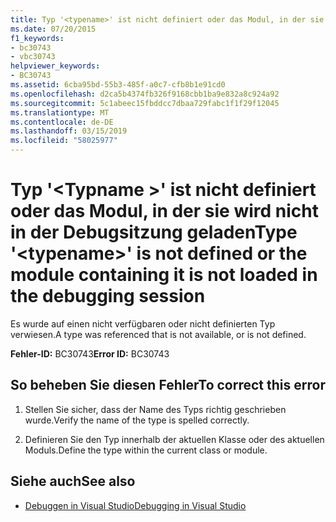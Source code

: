 ```yaml
---
title: Typ '<typename>' ist nicht definiert oder das Modul, in der sie wird nicht in der Debugsitzung geladen
ms.date: 07/20/2015
f1_keywords:
- bc30743
- vbc30743
helpviewer_keywords:
- BC30743
ms.assetid: 6cba95bd-55b3-485f-a0c7-cfb8b1e91cd0
ms.openlocfilehash: d2ca5b4374fb326f9168cbb1ba9e832a8c924a92
ms.sourcegitcommit: 5c1abeec15fbddcc7dbaa729fabc1f1f29f12045
ms.translationtype: MT
ms.contentlocale: de-DE
ms.lasthandoff: 03/15/2019
ms.locfileid: "58025977"
---
```

# <a name="type-typename-is-not-defined-or-the-module-containing-it-is-not-loaded-in-the-debugging-session"></a><span data-ttu-id="6f146-102">Typ '\<Typname >' ist nicht definiert oder das Modul, in der sie wird nicht in der Debugsitzung geladen</span><span class="sxs-lookup"><span data-stu-id="6f146-102">Type '\<typename>' is not defined or the module containing it is not loaded in the debugging session</span></span>
<span data-ttu-id="6f146-103">Es wurde auf einen nicht verfügbaren oder nicht definierten Typ verwiesen.</span><span class="sxs-lookup"><span data-stu-id="6f146-103">A type was referenced that is not available, or is not defined.</span></span>  
  
 <span data-ttu-id="6f146-104">**Fehler-ID:** BC30743</span><span class="sxs-lookup"><span data-stu-id="6f146-104">**Error ID:** BC30743</span></span>  
  
## <a name="to-correct-this-error"></a><span data-ttu-id="6f146-105">So beheben Sie diesen Fehler</span><span class="sxs-lookup"><span data-stu-id="6f146-105">To correct this error</span></span>  
  
1.  <span data-ttu-id="6f146-106">Stellen Sie sicher, dass der Name des Typs richtig geschrieben wurde.</span><span class="sxs-lookup"><span data-stu-id="6f146-106">Verify the name of the type is spelled correctly.</span></span>  
  
2.  <span data-ttu-id="6f146-107">Definieren Sie den Typ innerhalb der aktuellen Klasse oder des aktuellen Moduls.</span><span class="sxs-lookup"><span data-stu-id="6f146-107">Define the type within the current class or module.</span></span>  
  
## <a name="see-also"></a><span data-ttu-id="6f146-108">Siehe auch</span><span class="sxs-lookup"><span data-stu-id="6f146-108">See also</span></span>

- [<span data-ttu-id="6f146-109">Debuggen in Visual Studio</span><span class="sxs-lookup"><span data-stu-id="6f146-109">Debugging in Visual Studio</span></span>](/visualstudio/debugger/debugging-in-visual-studio)
